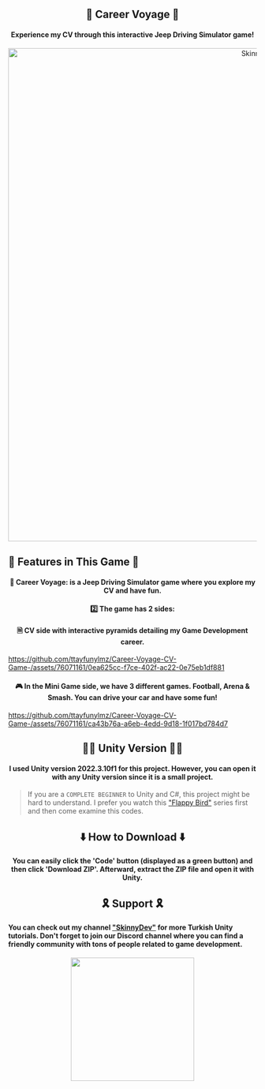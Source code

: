 <h2 align="center">🚗 Career Voyage 🚗</h2>
<h4 align="center">Experience my CV through this interactive Jeep Driving Simulator game!</h4>

<div align="center">
  <img src="https://github.com/ttayfunylmz/Career-Voyage-CV-Game-/assets/76071161/42949ce2-b2ca-4232-9758-37ed3197cc0a" width="1000" alt="SkinnyDev">
</div>

<h2 align="">🐧 Features in This Game 🐧</h2>

<h4 align="center">🚗 <strong>Career Voyage:</strong> is a Jeep Driving Simulator game where you explore my CV and have fun.</h4>
<h4 align="center">2️⃣ The game has 2 sides:</h4>

<h4 align="center">🗎 CV side with interactive pyramids detailing my Game Development career.</h4>

https://github.com/ttayfunylmz/Career-Voyage-CV-Game-/assets/76071161/0ea625cc-f7ce-402f-ac22-0e75eb1df881

<h4 align="center">🎮 In the Mini Game side, we have 3 different games. Football, Arena & Smash. You can drive your car and have some fun!</h4>

https://github.com/ttayfunylmz/Career-Voyage-CV-Game-/assets/76071161/ca43b76a-a6eb-4edd-9d18-1f017bd784d7

<h2 align="center">👨‍💻 Unity Version 👨‍💻</h2>
<h4 align="center">I used Unity version <b>2022.3.10f1</b> for this project. However, you can open it with any Unity version since it is a small project.</h4>

> If you are a `COMPLETE BEGINNER` to Unity and C#, this project might be hard to understand. I prefer you watch this <a href="https://www.youtube.com/watch?v=R6oUq_Tr04g&list=PLWcP9q-zO2JqoH-_O8v4huhQYjA0oYIPa">"Flappy Bird"</a> series first and then come examine this codes.

<h2 align="center">⬇️ How to Download ⬇️</h2>

<h4 align="center">You can easily click the 'Code' button (displayed as a green button) and then click 'Download ZIP'. Afterward, extract the ZIP file and open it with Unity.</h4>

<h2 align="center">🎗️ Support 🎗️</h2>
<h4>You can check out my channel <a href="https://www.youtube.com/@skinnydev" target="_blank">"SkinnyDev"</a>  for more Turkish Unity tutorials. Don't forget to join our Discord channel where you can find a friendly community with tons of people related to game development.</h4>
<div align="center">
  <a href="https://discord.gg/WMaqkSUHaU">
  	<img src="https://www.freepnglogos.com/uploads/discord-logo-png/discord-branding-2.png" width="250">
  </a>
</div>
